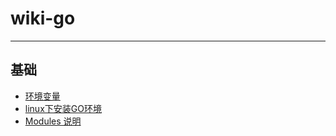 # wiki-go

----------

## 基础
- [环境变量](./base/env.md)
- [linux下安装GO环境](./base/install-linux.md)
- [Modules 说明](./base/mod.md)
